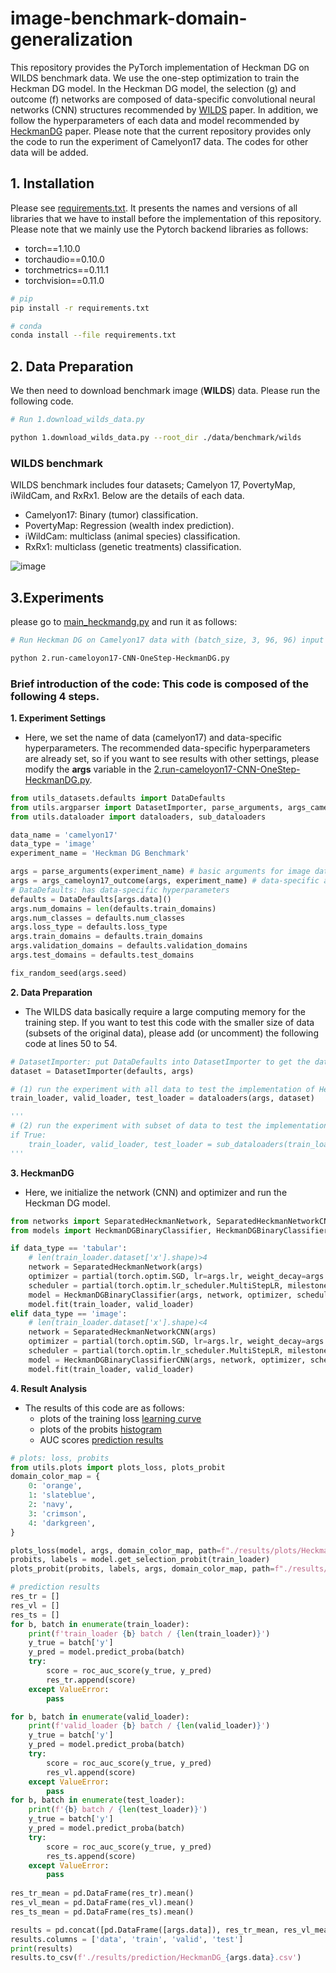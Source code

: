 # image-benchmark-domain-generalization
<!-- 
### ONE FILE for all datasets (and the readme.md file )
-->

This repository provides the PyTorch implementation of Heckman DG on WILDS benchmark data. We use the one-step optimization to train the Heckman DG model. In the Heckman DG model, the selection (g) and outcome (f) networks are composed of data-specific convolutional neural networks (CNN) structures recommended by [WILDS](https://proceedings.mlr.press/v139/koh21a) paper. In addition, we follow the hyperparameters of each data and model recommended by [HeckmanDG](https://openreview.net/forum?id=fk7RbGibe1) paper. Please note that the current repository provides only the code to run the experiment of Camelyon17 data. The codes for other data will be added. 

<!-- 
## References
Please refer to the following papers to set hyperparameters and reproduce experiments on the WILDS benchmark.

- [WILDS](https://proceedings.mlr.press/v139/koh21a) paper: Koh, P. W., Sagawa, S., Marklund, H., Xie, S. M., Zhang, M., Balsubramani, A., ... & Liang, P. (2021, July). Wilds: A benchmark of in-the-wild distribution shifts. In International Conference on Machine Learning (pp. 5637-5664). PMLR.

- [HeckmanDG](https://openreview.net/forum?id=fk7RbGibe1) paper: Kahng, H., Do, H., & Zhong, J. Domain Generalization via Heckman-type Selection Models. In The Eleventh International Conference on Learning Representations.
-->

## 1. Installation
Please see [requirements.txt](requirements.txt). It presents the names and versions of all libraries that we have to install before the implementation of this repository. Please note that we mainly use the Pytorch backend libraries as follows:
- torch==1.10.0
- torchaudio==0.10.0
- torchmetrics==0.11.1
- torchvision==0.11.0

```bash
# pip
pip install -r requirements.txt

# conda
conda install --file requirements.txt
```

## 2. Data Preparation
We then need to download benchmark image (**WILDS**) data. Please run the following code. 

``` bash
# Run 1.download_wilds_data.py

python 1.download_wilds_data.py --root_dir ./data/benchmark/wilds
```
### WILDS benchmark
WILDS benchmark includes four datasets; Camelyon 17, PovertyMap, iWildCam, and RxRx1. Below are the details of each data.
- Camelyon17: Binary (tumor) classification.
- PovertyMap: Regression (wealth index prediction).
- iWildCam: multiclass (animal species) classification.
- RxRx1: multiclass (genetic treatments) classification.

![image](https://user-images.githubusercontent.com/36376255/226856940-2cca2f56-abee-46fa-9ec9-f187c6ac290b.png)

## 3.Experiments
please go to [main_heckmandg.py](main_heckmandg.py) and run it as follows:

```bash
# Run Heckman DG on Camelyon17 data with (batch_size, 3, 96, 96) input image and binary outcome

python 2.run-cameloyon17-CNN-OneStep-HeckmanDG.py
```

### Brief introduction of the code: This code is composed of the following 4 steps.

**1. Experiment Settings**
- Here, we set the name of data (camelyon17) and data-specific hyperparameters. The recommended data-specific hyperparameters are already set, so if you want to see results with other settings, please modify the **args** variable in the [2.run-cameloyon17-CNN-OneStep-HeckmanDG.py](2.run-cameloyon17-CNN-OneStep-HeckmanDG.py). 

```python
from utils_datasets.defaults import DataDefaults
from utils.argparser import DatasetImporter, parse_arguments, args_cameloyn17_outcome
from utils.dataloader import dataloaders, sub_dataloaders

data_name = 'camelyon17'
data_type = 'image'
experiment_name = 'Heckman DG Benchmark'

args = parse_arguments(experiment_name) # basic arguments for image data
args = args_cameloyn17_outcome(args, experiment_name) # data-specific arguments 
# DataDefaults: has data-specific hyperparameters
defaults = DataDefaults[args.data]() 
args.num_domains = len(defaults.train_domains)
args.num_classes = defaults.num_classes
args.loss_type = defaults.loss_type
args.train_domains = defaults.train_domains
args.validation_domains = defaults.validation_domains
args.test_domains = defaults.test_domains

fix_random_seed(args.seed)    
```

**2. Data Preparation**
- The WILDS data basically require a large computing memory for the training step. If you want to test this code with the smaller size of data (subsets of the original data), please add (or uncomment) the following code at lines 50 to 54.

```python
# DatasetImporter: put DataDefaults into DatasetImporter to get the dataset
dataset = DatasetImporter(defaults, args)

# (1) run the experiment with all data to test the implementation of HeckmanDG (take large amount of memory)
train_loader, valid_loader, test_loader = dataloaders(args, dataset)

'''
# (2) run the experiment with subset of data to test the implementation of HeckmanDG (take small amount of memory)
if True:
    train_loader, valid_loader, test_loader = sub_dataloaders(train_loader, valid_loader, test_loader)
'''
```

**3. HeckmanDG**
- Here, we initialize the network (CNN) and optimizer and run the Heckman DG model.

```python
from networks import SeparatedHeckmanNetwork, SeparatedHeckmanNetworkCNN # 
from models import HeckmanDGBinaryClassifier, HeckmanDGBinaryClassifierCNN # 

if data_type == 'tabular':
    # len(train_loader.dataset['x'].shape)>4
    network = SeparatedHeckmanNetwork(args)
    optimizer = partial(torch.optim.SGD, lr=args.lr, weight_decay=args.weight_decay)
    scheduler = partial(torch.optim.lr_scheduler.MultiStepLR, milestones=[2, 4], gamma=.1)
    model = HeckmanDGBinaryClassifier(args, network, optimizer, scheduler)
    model.fit(train_loader, valid_loader)
elif data_type == 'image':
    # len(train_loader.dataset['x'].shape)<4
    network = SeparatedHeckmanNetworkCNN(args)
    optimizer = partial(torch.optim.SGD, lr=args.lr, weight_decay=args.weight_decay)
    scheduler = partial(torch.optim.lr_scheduler.MultiStepLR, milestones=[2, 4], gamma=.1)
    model = HeckmanDGBinaryClassifierCNN(args, network, optimizer, scheduler)
    model.fit(train_loader, valid_loader)
```

**4. Result Analysis**
- The results of this code are as follows:
  - plots of the training loss [learning curve](results/plots/HeckmanDG_camelyon17_loss.pdf)
  - plots of the probits [histogram](results/plots/HeckmanDG_camelyon17_probits.pdf)
  - AUC scores [prediction results](results/prediction/HeckmanDG_camelyon17.csv)

```python
# plots: loss, probits
from utils.plots import plots_loss, plots_probit
domain_color_map = {
    0: 'orange',
    1: 'slateblue',
    2: 'navy',
    3: 'crimson',
    4: 'darkgreen',
}

plots_loss(model, args, domain_color_map, path=f"./results/plots/HeckmanDG_{args.data}_loss.pdf")
probits, labels = model.get_selection_probit(train_loader)
plots_probit(probits, labels, args, domain_color_map, path=f"./results/plots/HeckmanDG_{args.data}_probits.pdf")

# prediction results
res_tr = []
res_vl = []
res_ts = []
for b, batch in enumerate(train_loader):
    print(f'train_loader {b} batch / {len(train_loader)}')
    y_true = batch['y']
    y_pred = model.predict_proba(batch)
    try:
        score = roc_auc_score(y_true, y_pred)
        res_tr.append(score)
    except ValueError:
        pass

for b, batch in enumerate(valid_loader):
    print(f'valid_loader {b} batch / {len(valid_loader)}')
    y_true = batch['y']
    y_pred = model.predict_proba(batch)
    try:
        score = roc_auc_score(y_true, y_pred)
        res_vl.append(score)
    except ValueError:
        pass
for b, batch in enumerate(test_loader):
    print(f'{b} batch / {len(test_loader)}')
    y_true = batch['y']
    y_pred = model.predict_proba(batch)
    try:
        score = roc_auc_score(y_true, y_pred)
        res_ts.append(score)
    except ValueError:
        pass
    
res_tr_mean = pd.DataFrame(res_tr).mean()
res_vl_mean = pd.DataFrame(res_vl).mean()
res_ts_mean = pd.DataFrame(res_ts).mean()

results = pd.concat([pd.DataFrame([args.data]), res_tr_mean, res_vl_mean, res_ts_mean], axis=1)
results.columns = ['data', 'train', 'valid', 'test']
print(results)
results.to_csv(f'./results/prediction/HeckmanDG_{args.data}.csv')
```
